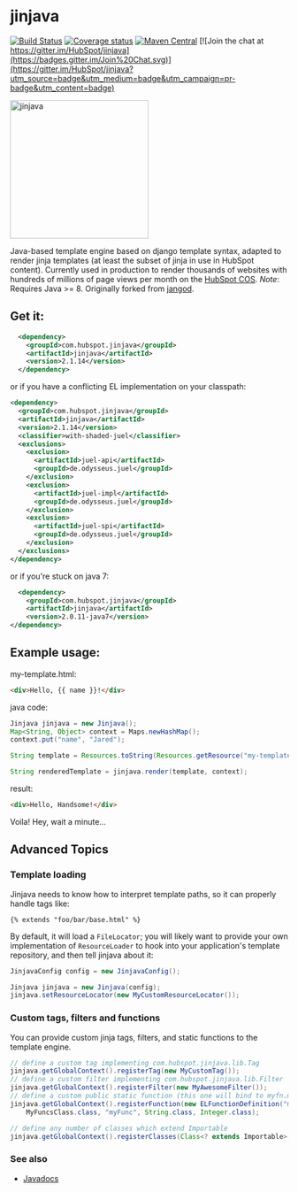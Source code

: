 # jinjava 

[![Build Status](https://travis-ci.org/HubSpot/jinjava.svg?branch=master)](https://travis-ci.org/HubSpot/jinjava) 
[![Coverage status](https://img.shields.io/codecov/c/github/HubSpot/jinjava/master.svg)](https://codecov.io/github/HubSpot/jinjava)
[![Maven Central](https://maven-badges.herokuapp.com/maven-central/com.hubspot.jinjava/jinjava/badge.svg)](https://maven-badges.herokuapp.com/maven-central/com.hubspot.jinjava/jinjava)
[![Join the chat at https://gitter.im/HubSpot/jinjava](https://badges.gitter.im/Join%20Chat.svg)](https://gitter.im/HubSpot/jinjava?utm_source=badge&utm_medium=badge&utm_campaign=pr-badge&utm_content=badge)

<img src="https://github.com/HubSpot/jinjava/raw/master/jinjava.png" width="250" height="250" alt="jinjava">

Java-based template engine based on django template syntax, adapted to render jinja templates (at least the subset of jinja in use in HubSpot content). Currently used in production to render thousands of websites with hundreds of millions of page views per month on the [HubSpot COS](http://www.hubspot.com/products/sites).
*Note*: Requires Java >= 8. Originally forked from [jangod](https://code.google.com/p/jangod/).

Get it:
-------

```xml
  <dependency>
    <groupId>com.hubspot.jinjava</groupId>
    <artifactId>jinjava</artifactId>
    <version>2.1.14</version>
  </dependency>
```

or if you have a conflicting EL implementation on your classpath:
```xml
<dependency>
  <groupId>com.hubspot.jinjava</groupId>
  <artifactId>jinjava</artifactId>
  <version>2.1.14</version>
  <classifier>with-shaded-juel</classifier>
  <exclusions>
    <exclusion>
      <artifactId>juel-api</artifactId>
      <groupId>de.odysseus.juel</groupId>
    </exclusion>
    <exclusion>
      <artifactId>juel-impl</artifactId>
      <groupId>de.odysseus.juel</groupId>
    </exclusion>
    <exclusion>
      <artifactId>juel-spi</artifactId>
      <groupId>de.odysseus.juel</groupId>
    </exclusion>
  </exclusions>
</dependency>
```

or if you're stuck on java 7:
```xml
  <dependency>
    <groupId>com.hubspot.jinjava</groupId>
    <artifactId>jinjava</artifactId>
    <version>2.0.11-java7</version>
</dependency>
```


Example usage:
--------------

my-template.html:
```html
<div>Hello, {{ name }}!</div>
```

java code:
```java
Jinjava jinjava = new Jinjava();
Map<String, Object> context = Maps.newHashMap();
context.put("name", "Jared");

String template = Resources.toString(Resources.getResource("my-template.html"), Charsets.UTF_8);

String renderedTemplate = jinjava.render(template, context);
```

result:
```html
<div>Hello, Handsome!</div>
```

Voila! Hey, wait a minute...

Advanced Topics
---------------

### Template loading

Jinjava needs to know how to interpret template paths, so it can properly handle tags like:
```
{% extends "foo/bar/base.html" %}
```

By default, it will load a ```FileLocator```; you will likely want to provide your own implementation of 
```ResourceLoader``` to hook into your application's template repository, and then tell jinjava about it:

```java
JinjavaConfig config = new JinjavaConfig();

Jinjava jinjava = new Jinjava(config);
jinjava.setResourceLocator(new MyCustomResourceLocator());
```

### Custom tags, filters and functions

You can provide custom jinja tags, filters, and static functions to the template engine.

```java
// define a custom tag implementing com.hubspot.jinjava.lib.Tag
jinjava.getGlobalContext().registerTag(new MyCustomTag());
// define a custom filter implementing com.hubspot.jinjava.lib.Filter
jinjava.getGlobalContext().registerFilter(new MyAwesomeFilter());
// define a custom public static function (this one will bind to myfn.my_func('foo', 42))
jinjava.getGlobalContext().registerFunction(new ELFunctionDefinition("myfn", "my_func", 
    MyFuncsClass.class, "myFunc", String.class, Integer.class);

// define any number of classes which extend Importable
jinjava.getGlobalContext().registerClasses(Class<? extends Importable>... classes);
```

### See also

 - [Javadocs](http://www.javadoc.io/doc/com.hubspot.jinjava/jinjava)
